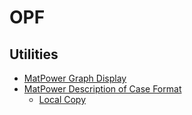 # OPF

## Utilities

- [MatPower Graph Display](https://matpower.app/)
- [MatPower Description of Case Format](https://matpower.org/docs/ref/matpower5.0/caseformat.html)
    - [Local Copy](./Attachments/Description%20of%20caseformat.md)

